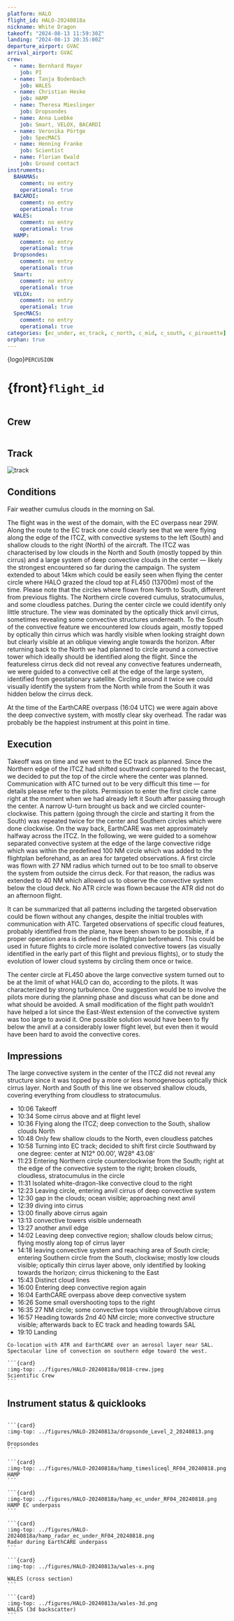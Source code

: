 ```yaml
---
platform: HALO
flight_id: HALO-20240818a
nickname: White Dragon
takeoff: "2024-08-13 11:59:30Z"
landing: "2024-08-13 20:35:00Z"
departure_airport: GVAC
arrival_airport: GVAC
crew:
  - name: Bernhard Mayer
    job: PI
  - name: Tanja Bodenbach
    job: WALES
  - name: Christian Heske
    job: HAMP
  - name: Theresa Mieslinger
    job: Dropsondes
  - name: Anna Luebke
    job: Smart, VELOX, BACARDI
  - name: Veronika Pörtge
    job: SpecMACS
  - name: Henning Franke
    job: Scientist
  - name: Florian Ewald
    job: Ground contact
instruments:
  BAHAMAS:
    comment: no entry
    operational: true
  BACARDI:
    comment: no entry
    operational: true
  WALES:
    comment: no entry
    operational: true
  HAMP:
    comment: no entry
    operational: true
  Dropsondes:
    comment: no entry
    operational: true
  Smart:
    comment: no entry
    operational: true
  VELOX:
    comment: no entry
    operational: true
  SpecMACS:
    comment: no entry
    operational: true
categories: [ec_under, ec_track, c_north, c_mid, c_south, c_pirouette]
orphan: true
---
```


{logo}`PERCUSION`

# {front}`flight_id`

```{badges}
```

## Crew

```{crew-list}
```

## Track
![track](../figures/HALO-20240818a/HALO-20240818a-track.jpeg)

## Conditions

Fair weather cumulus clouds in the morning on Sal.

The flight was in the west of the domain, with the EC overpass near 29W. Along the route to the EC track one could clearly see that we were flying along the edge of the ITCZ, with convective systems to the left (South) and shallow clouds to the right (North) of the aircraft. The ITCZ was characterised by low clouds in the North and South (mostly topped by thin cirrus) and a large system of deep convective clouds in the center — likely the strongest encountered so far during the campaign. The system extended to about 14km which could be easily seen when flying the center circle where HALO grazed the cloud top at FL450 (13700m) most of the time. Please note that the circles where flown from North to South, different from previous flights. The Northern circle covered cumulus, stratocumulus, and some cloudless patches. During the center circle we could identify only little structure. The view was dominated by the optically thick anvil cirrus, sometimes revealing some convective structures underneath. To the South of the convective feature we encountered low clouds again, mostly topped by optically thin cirrus which was hardly visible when looking straight down but clearly visible at an oblique viewing angle towards the horizon. After returning back to the North we had planned to circle around a convective tower which ideally should be identified along the flight. Since the featureless cirrus deck did not reveal any convective features underneath, we were guided to a convective cell at the edge of the large system, identified from geostationary satellite. Circling around it twice we could visually identify the system from the North while from the South it was hidden below the cirrus deck. 

At the time of the EarthCARE overpass (16:04 UTC) we were again above the deep convective system, with mostly clear sky overhead. The radar was probably be the happiest instrument at this point in time.

## Execution

Takeoff was on time and we went to the EC track as planned. Since the Northern edge of the ITCZ had shifted southward compared to the forecast, we decided to put the top of the circle where the center was planned. Communication with ATC turned out to be very difficult this time — for details please refer to the pilots. Permission to enter the first circle came right at the moment when we had already left it South after passing through the center. A narrow U-turn brought us back and we circled counter-clockwise. This pattern (going through the circle and starting it from the South) was repeated twice for the center and Southern circles which were done clockwise. On the way back, EarthCARE was met approximately halfway across the ITCZ. In the following, we were guided to a somehow separated convective system at the edge of the large convective ridge which was within the predefined 100 NM circle which was added to the flightplan beforehand, as an area for targeted observations. A first circle was flown with 27 NM radius which turned out to be too small to observe the system from outside the cirrus deck. For that reason, the radius was extended to 40 NM which allowed us to observe the convective system below the cloud deck. No ATR circle was flown because the ATR did not do an afternoon flight.

It can be summarized that all patterns including the targeted observation could be flown without any changes, despite the initial troubles with communication with ATC. Targeted observations of specific cloud features, probably identified from the plane, have been shown to be possible, if a proper operation area is defined in the flightplan beforehand. This could be used in future flights to circle more isolated convective towers (as visually identified in the early part of this flight and previous flights), or to study the evolution of lower cloud systems by circling them once or twice. 

The center circle at FL450 above the large convective system turned out to be at the limit of what HALO can do, according to the pilots. It was characterized by strong turbulence. One suggestion would be to involve the pilots more during the planning phase and discuss what can be done and what should be avoided. A small modification of the flight path wouldn’t have helped a lot since the East-West extension of the convective system was too large to avoid it. One possible solution would have been to fly below the anvil at a considerably lower flight level, but even then it would have been hard to avoid the convective cores. 

## Impressions

The large convective system in the center of the ITCZ did not reveal any structure since it was topped by a more or less homogeneous optically thick cirrus layer. North and South of this line we observed shallow clouds, covering everything from cloudless to stratocumulus. 

 - 10:06 Takeoff 
 - 10:34 Some cirrus above and at flight level
 - 10:36 Flying along the ITCZ; deep convection to the South, shallow clouds North
 - 10:48 Only few shallow clouds to the North, even cloudless patches
 - 10:58 Turning into EC track; decided to shift first circle Southward by one degree: center at N12° 00.00’, W28° 43.08’ 
 - 11:23 Entering Northern circle counterclockwise from the South; right at the edge of the convective system to the right; broken clouds, cloudless, stratocumulus in the circle
 - 11:31 Isolated white-dragon-like convective cloud to the right
 - 12:23 Leaving circle, entering anvil cirrus of deep convective system 
 - 12:30 gap in the clouds; ocean visible; approaching next anvil
 - 12:39 diving into cirrus 
 - 13:00 finally above cirrus again
 - 13:13 convective towers visible underneath
 - 13:27 another anvil edge
 - 14:02 Leaving deep convective region; shallow clouds below cirrus; flying mostly along top of cirrus layer
 - 14:18 leaving convective system and reaching area of South circle; entering Southern circle from the South, clockwise; mostly low clouds visible; optically thin cirrus layer above, only identified by looking towards the horizon; cirrus thickening to the East
 - 15:43 Distinct cloud lines 
 - 16:00 Entering deep convective region again
 - 16:04 EarthCARE overpass above deep convective system
 - 16:26 Some small overshooting tops to the right
 - 16:35 27 NM circle; some convective tops visible through/above cirrus
 - 16:57 Heading towards 2nd 40 NM circle; more convective structure visible; afterwards back to EC track and heading towards SAL
 - 19:10 Landing 

```{note}
Co-location with ATR and EarthCARE over an aerosol layer near SAL. Spectacular line of convection on southern edge toward the west.
```

````{card-carousel} 2
```{card}
:img-top: ../figures/HALO-20240818a/0818-crew.jpeg
Scientific Crew
```
````

## Instrument status & quicklooks

```{instrument-table}
```
````{card-carousel} 2
```{card}
:img-top: ../figures/HALO-20240813a/dropsonde_Level_2_20240813.png

Dropsondes
```

```{card}
:img-top: ../figures/HALO-20240818a/hamp_timesliceql_RF04_20240818.png
HAMP 
```

```{card}
:img-top: ../figures/HALO-20240818a/hamp_ec_under_RF04_20240818.png
HAMP EC underpass
```

```{card}
:img-top: ../figures/HALO-20240818a/hamp_radar_ec_under_RF04_20240818.png
Radar during EarthCARE underpass
```

```{card}
:img-top: ../figures/HALO-20240813a/wales-x.png

WALES (cross section)
```

```{card}
:img-top: ../figures/HALO-20240813a/wales-3d.png
WALES (3d backscatter)
```


````
